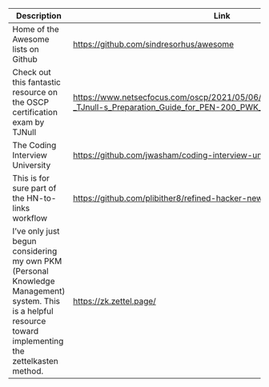 Description | Link
------------ | ------------
Home of the Awesome lists on Github | https://github.com/sindresorhus/awesome
Check out this fantastic resource on the OSCP certification exam by TJNull |https://www.netsecfocus.com/oscp/2021/05/06/The_Journey_to_Try_Harder-_TJnull-s_Preparation_Guide_for_PEN-200_PWK_OSCP_2.0.html
The Coding Interview University | https://github.com/jwasham/coding-interview-university
This is for sure part of the HN-to-links workflow | https://github.com/plibither8/refined-hacker-news
I’ve only just begun considering my own PKM (Personal Knowledge Management) system. This is a helpful resource toward implementing the zettelkasten method. | https://zk.zettel.page/
